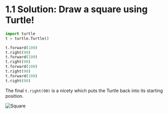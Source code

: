 # 1.1 Solution: Draw a square using Turtle!

```python
import turtle
t = turtle.Turtle()

t.forward(100)
t.right(90)
t.forward(100)
t.right(90)
t.forward(100)
t.right(90)
t.forward(100)
t.right(90)
```

The final `t.right(90)` is a nicety which puts the Turtle back into its starting
position.

![Square](1.1-square.png?raw=true "A square")
